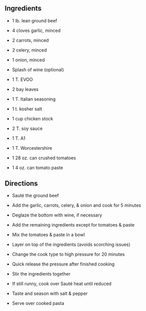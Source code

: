 # 

## Ingredients

- 1 lb. lean ground beef

- 4 cloves garlic, minced

- 2 carrots, minced

- 2 celery, minced

- 1 onion, minced

- Splash of wine (optional)

- 1 T. EVOO

- 2 bay leaves

- 1 T. Italian seasoning

- 1 t. kosher salt

- 1 cup chicken stock

- 2 T. soy sauce

- 1 T. A1

- 1 T. Worcestershire

- 1 28 oz. can crushed tomatoes

- 1 4 oz. can tomato paste

## Directions

- Sauté the ground beef

- Add the garlic, carrots, celery, & onion and cook for 5 minutes

- Deglaze the bottom with wine, if necessary

- Add the remaining ingredients except for tomatoes & paste

- Mix the tomatoes & paste in a bowl

- Layer on top of the ingredients (avoids scorching issues)

- Change the cook type to high pressure for 20 minutes

- Quick release the pressure after finished cooking

- Stir the ingredients together

- If still runny, cook over Sauté heat until reduced

- Taste and season with salt & pepper

- Serve over cooked pasta
